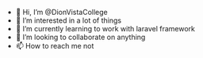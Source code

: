 - 👋 Hi, I’m @DionVistaCollege
- 👀 I’m interested in a lot of things
- 🌱 I’m currently learning to work with laravel framework
- 💞️ I’m looking to collaborate on anything
- 📫 How to reach me not

<!---
DionVistaCollege/DionVistaCollege is a ✨ special ✨ repository because its `README.md` (this file) appears on your GitHub profile.
You can click the Preview link to take a look at your changes.
--->
